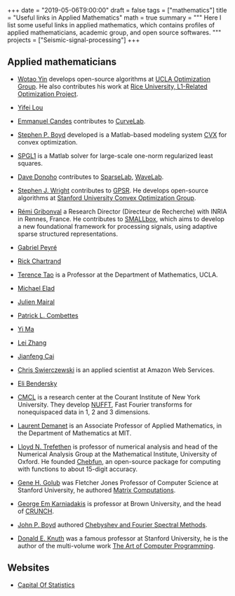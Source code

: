 +++
date = "2019-05-06T9:00:00"
draft = false
tags = ["mathematics"]
title = "Useful links in Applied Mathematics"
math = true
summary = """
Here I list some useful links in applied mathematics, which contains profiles of applied mathematicians, academic group, and open source softwares.
"""
projects = ["Seismic-signal-processing"]
+++

## Applied mathematicians

- [Wotao Yin](http://www.math.ucla.edu/~wotaoyin/index.html) develops open-source algorithms at [UCLA Optimization Group](https://github.com/uclaopt). He also contributes his work at [Rice University, L1-Related Optimization Project](https://www.caam.rice.edu/~optimization/L1/).

- [Yifei Lou](https://sites.google.com/site/louyifei)

- [Emmanuel Candes](http://statweb.stanford.edu/~candes/index.html) contributes to [CurveLab](http://www.curvelet.org/index.html).

- [Stephen P. Boyd](https://web.stanford.edu/~boyd/) developed is a Matlab-based modeling system [CVX](http://cvxr.com/cvx/) for convex optimization.

- [SPGL1](https://www.cs.ubc.ca/~mpf/spgl1/index.html) is a Matlab solver for large-scale one-norm regularized least squares.

- [Dave Donoho](https://web.stanford.edu/dept/statistics/cgi-bin/donoho/) contributes to [SparseLab](http://sparselab.stanford.edu/), [WaveLab](http://statweb.stanford.edu/~wavelab/).

- [Stephen J. Wright](http://pages.cs.wisc.edu/~swright/) contributes to [GPSR](http://www.lx.it.pt/~mtf/GPSR/). He develops open-source algorithms at [Stanford University Convex Optimization Group](https://github.com/cvxgrp/).

- [Rémi Gribonval](https://people.irisa.fr/Remi.Gribonval/) a Research Director (Directeur de Recherche) with INRIA in Rennes, France. He contributes to [SMALLbox](http://small.inria.fr/index.html), which aims to develop a new foundational framework for processing signals, using adaptive sparse structured representations.

- [Gabriel Peyré](http://www.gpeyre.com/)

- [Rick Chartrand](https://sites.google.com/site/dnartrahckcir/) 

- [Terence Tao](http://www.math.ucla.edu/~tao/) is a Professor at the Department of Mathematics, UCLA.


- [Michael Elad](https://elad.cs.technion.ac.il/about-me/)

- [Julien Mairal](http://lear.inrialpes.fr/people/mairal/)

- [Patrick L. Combettes](https://pcombet.math.ncsu.edu/)

- [Yi Ma](http://people.eecs.berkeley.edu/~yima/)

- [Lei Zhang](https://www4.comp.polyu.edu.hk/~cslzhang/)

- [Jianfeng Cai](http://www.math.ust.hk/~jfcai/)


- [Chris Swierczewski](http://cswiercz.info/) is an applied scientist at Amazon Web Services.

- [Eli Bendersky](https://eli.thegreenplace.net/) 

- [CMCL](https://cims.nyu.edu/cmcl/cmcl.html) is a research center at the Courant Institute of New York University. They develop [NUFFT](https://cims.nyu.edu/cmcl/nufft/nufft.html), Fast Fourier transforms for nonequispaced data in 1, 2 and 3 dimensions.

- [Laurent Demanet](http://math.mit.edu/icg/people/laurent.html) is an Associate Professor of Applied Mathematics, in the Department of Mathematics at MIT.

- [Lloyd N. Trefethen](https://people.maths.ox.ac.uk/trefethen/) is professor of numerical analysis and head of the Numerical Analysis Group at the Mathematical Institute, University of Oxford. He founded [Chebfun](http://www.chebfun.org/), an open-source package for computing with functions to about 15-digit accuracy. 


- [Gene H. Golub](https://en.wikipedia.org/wiki/Gene_H._Golub) was Fletcher Jones Professor of Computer Science at Stanford University, he authored [Matrix Computations](https://jhupbooks.press.jhu.edu/title/matrix-computations).

- [George Em Karniadakis](https://www.brown.edu/research/projects/crunch/george-karniadakis) is professor at Brown University, and the head of [CRUNCH](https://www.brown.edu/research/projects/crunch/home).

- [John P. Boyd](http://www-personal.umich.edu/~jpboyd/) authored [Chebyshev and Fourier Spectral Methods](http://depts.washington.edu/ph506/Boyd.pdf).

- [Donald E. Knuth](https://www-cs-faculty.stanford.edu/~knuth/) was a famous professor at Stanford University, he is the author of the multi-volume work [The Art of Computer Programming](https://en.wikipedia.org/wiki/The_Art_of_Computer_Programming).


## Websites

- [Capital Of Statistics](https://cosx.org/)
